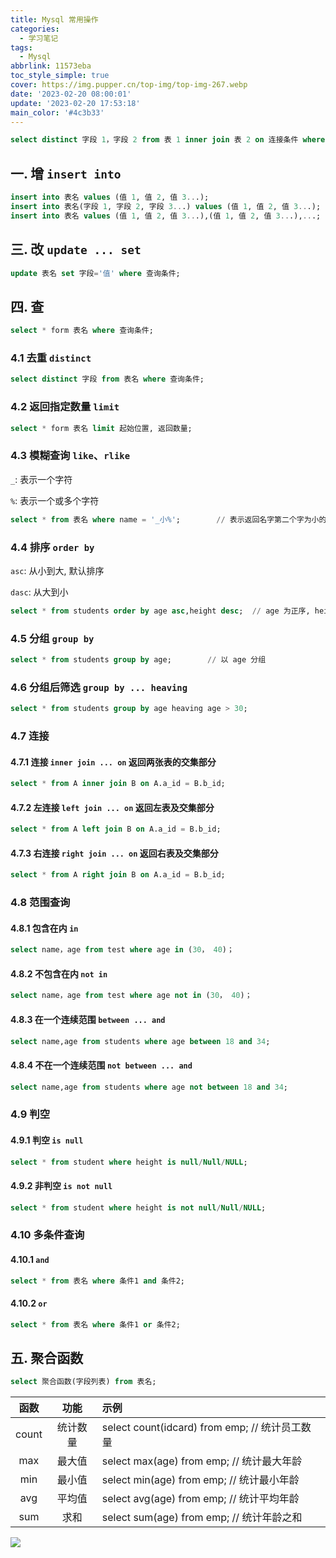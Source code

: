 ```yaml
---
title: Mysql 常用操作
categories:
  - 学习笔记
tags:
  - Mysql
abbrlink: 11573eba
toc_style_simple: true
cover: https://img.pupper.cn/top-img/top-img-267.webp
date: '2023-02-20 08:00:01'
update: '2023-02-20 17:53:18'
main_color: '#4c3b33'
---
```


```sql
select distinct 字段 1，字段 2 from 表 1 inner join 表 2 on 连接条件 where 查询条件 group by 分组条件 having 查询条件 order by 排序 limit 指定返回；
```

## 一. 增 `insert into`

```sql
insert into 表名 values (值 1, 值 2, 值 3...);
insert into 表名(字段 1, 字段 2, 字段 3...) values (值 1, 值 2, 值 3...);
insert into 表名 values (值 1, 值 2, 值 3...),(值 1, 值 2, 值 3...),...;
```

## 三. 改 `update ... set`

```sql
update 表名 set 字段='值' where 查询条件;
```

## 四. 查

```sql
select * form 表名 where 查询条件;
```

### 4.1 去重 `distinct`

```sql
select distinct 字段 from 表名 where 查询条件;
```

### 4.2 返回指定数量 `limit`

```sql
select * form 表名 limit 起始位置, 返回数量;
```

### 4.3 模糊查询 `like`、`rlike`

`_`: 表示一个字符

`%`: 表示一个或多个字符

```sql
select * from 表名 where name = '_小%';		// 表示返回名字第二个字为小的数据
```

### 4.4 排序 `order by`

`asc`: 从小到大, 默认排序

`dasc`: 从大到小

```sql
select * from students order by age asc,height desc;  // age 为正序, height 为倒序
```

### 4.5 分组 `group by`

```sql
select * from students group by age;		// 以 age 分组
```

### 4.6 分组后筛选 `group by ... heaving`

```sql
select * from students group by age heaving age > 30;
```

### 4.7 连接

#### 4.7.1 连接 `inner join ... on` 返回两张表的交集部分

```sql
select * from A inner join B on A.a_id = B.b_id;
```

#### 4.7.2 左连接 `left join ... on` 返回左表及交集部分

```sql
select * from A left join B on A.a_id = B.b_id;
```

#### 4.7.3 右连接 `right join ... on` 返回右表及交集部分

```sql
select * from A right join B on A.a_id = B.b_id;
```

### 4.8 范围查询

#### 4.8.1 包含在内 `in`

```sql
select name，age from test where age in (30， 40)；
```

#### 4.8.2 不包含在内 `not in`

```sql
select name，age from test where age not in (30， 40)；
```

#### 4.8.3 在一个连续范围 `between ... and`

```sql
select name,age from students where age between 18 and 34;
```

#### 4.8.4 不在一个连续范围 `not between ... and`

```sql
select name,age from students where age not between 18 and 34;
```

### 4.9 判空

#### 4.9.1 判空 `is null`

```sql
select * from student where height is null/Null/NULL;
```

#### 4.9.2 非判空 `is not null`

```sql
select * from student where height is not null/Null/NULL;
```

### 4.10 多条件查询

#### 4.10.1 `and`

```sql
select * from 表名 where 条件1 and 条件2;
```

#### 4.10.2 `or`

```sql
select * from 表名 where 条件1 or 条件2;
```

## 五. 聚合函数

```sql
select 聚合函数(字段列表) from 表名;
```

| 函数  |   功能   | 示例                                           |
| :---: | :------: | :--------------------------------------------- |
| count | 统计数量 | select count(idcard) from emp; // 统计员工数量 |
|  max  |  最大值  | select max(age) from emp; // 统计最大年龄      |
|  min  |  最小值  | select min(age) from emp; // 统计最小年龄      |
|  avg  |  平均值  | select avg(age) from emp; // 统计平均年龄      |
|  sum  |   求和   | select sum(age) from emp; // 统计年龄之和      |

![](https://img.pupper.cn/img/202304171050864.png)
